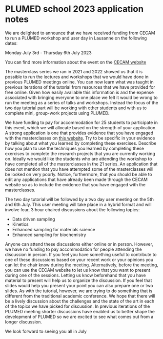 # PLUMED school 2023 application notes

We are delighted to announce that we have received funding from CECAM to run a PLUMED workshop and user day in Lausanne on the following dates:

Monday July 3rd - Thursday 6th July 2023

You can find more information about the event on the [CECAM website](https://www.cecam.org/workshop-details/1200)

The masterclass series we ran in 2021 and 2022 showed us that it is possible to run the lectures and workshops that we would have done in previous PLUMED meetings online.  You can now learn what was taught in previous iterations of the tutorial from resources that we have provided for free online.   Given how easily available this information is and the expense associated with bringing everyone to one place we felt it would be wrong to run the meeting as a series of talks and workshops.  Instead the focus of the two day tutorial part will be working with other students and with us to complete mini, group-work projects using PLUMED.  

We have funding to pay for accommodation for 25 students to participate in this event, which we will allocate based on the strength of your application.  A strong application is one that provides evidence that you have engaged with the masterclasses on [this website](https://www.plumed.org/masterclass).  Try to be specific in your evidence by talking about what you learned by completing these exercises.  Describe how you plan to use the techniques you learned by completing these exercises to complete the research projects that you are currently working on.  Ideally we would like the students who are attending the workshop to have completed all of the masterclasses in the 21 series.  An application that does not mention that you have attempted some of the masterclasses will be looked on very poorly.  Notice, furthermore, that you should be able to edit any applications that have already been made through the CECAM website so as to include the evidence that you have engaged with the masterclasses.

The two day tutorial will be followed by a two day user meeting on the 5th and 6th July.  This user meeting will take place in a hybrid format and will involve four, 3 hour chaired discussions about the following topics:

* Data driven sampling
* Kinetics
* Enhanced sampling for materials science
* Enhanced sampling for biochemistry

Anyone can attend these discussions either online or in person.  However, we have no funding to pay accommodation for people attending the discussion in person.  If you feel you have something useful to contribute to one of these discussions based on your recent work or your opinions you can let the chair know during the meeting.  Alternatively, before the meeting, you can use the CECAM website to let us know that you want to present during one of the sessions.  Letting us know beforehand that you have material to present will help us to organize the discussion.  If you feel that slides would help you present your point you can also prepare one or two slides.  As with the tutorial, however, we are trying to do something that is different from the traditional academic conference.  We hope that there will be a lively discussion about the challenges and the state of the art in each of the topics we have picked for discussion. In previous iterations of the PLUMED meeting shorter discussions have enabled us to better shape the development of PLUMED so we are excited to see what comes out from a longer discussion.

We look forward to seeing you all in July
